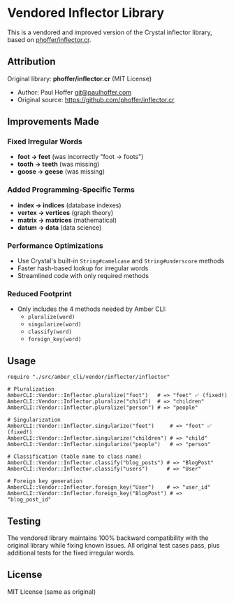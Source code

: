 # Vendored Inflector Library

This is a vendored and improved version of the Crystal inflector library, based on [phoffer/inflector.cr](https://github.com/phoffer/inflector.cr).

## Attribution

Original library: **phoffer/inflector.cr** (MIT License)
- Author: Paul Hoffer <git@paulhoffer.com>
- Original source: https://github.com/phoffer/inflector.cr

## Improvements Made

### Fixed Irregular Words
- **foot → feet** (was incorrectly "foot → foots")
- **tooth → teeth** (was missing)
- **goose → geese** (was missing)

### Added Programming-Specific Terms
- **index → indices** (database indexes)
- **vertex → vertices** (graph theory)
- **matrix → matrices** (mathematical)
- **datum → data** (data science)

### Performance Optimizations
- Use Crystal's built-in `String#camelcase` and `String#underscore` methods
- Faster hash-based lookup for irregular words
- Streamlined code with only required methods

### Reduced Footprint
- Only includes the 4 methods needed by Amber CLI:
  - `pluralize(word)`
  - `singularize(word)`
  - `classify(word)`
  - `foreign_key(word)`

## Usage

```crystal
require "./src/amber_cli/vendor/inflector/inflector"

# Pluralization
AmberCLI::Vendor::Inflector.pluralize("foot")   # => "feet" ✅ (fixed!)
AmberCLI::Vendor::Inflector.pluralize("child")  # => "children"
AmberCLI::Vendor::Inflector.pluralize("person") # => "people"

# Singularization  
AmberCLI::Vendor::Inflector.singularize("feet")     # => "foot" ✅ (fixed!)
AmberCLI::Vendor::Inflector.singularize("children") # => "child"
AmberCLI::Vendor::Inflector.singularize("people")   # => "person"

# Classification (table name to class name)
AmberCLI::Vendor::Inflector.classify("blog_posts") # => "BlogPost"
AmberCLI::Vendor::Inflector.classify("users")      # => "User"

# Foreign key generation
AmberCLI::Vendor::Inflector.foreign_key("User")    # => "user_id"
AmberCLI::Vendor::Inflector.foreign_key("BlogPost") # => "blog_post_id"
```

## Testing

The vendored library maintains 100% backward compatibility with the original library while fixing known issues. All original test cases pass, plus additional tests for the fixed irregular words.

## License

MIT License (same as original)
